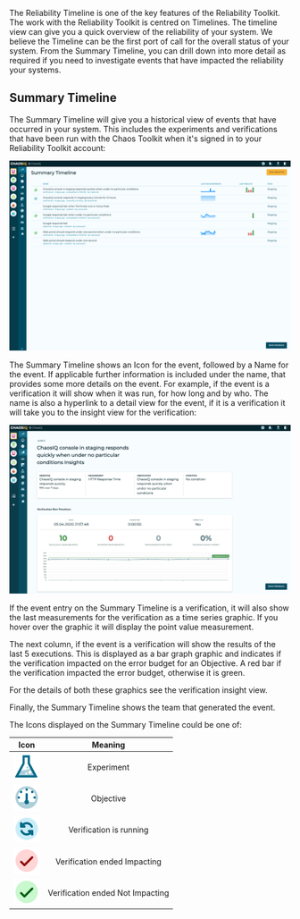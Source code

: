 The Reliability Timeline is one of the key features of the Reliability Toolkit. The work with the Reliability Toolkit is centred on Timelines. The timeline view can give you a quick overview of the reliability of your system. We believe the Timeline can be the first port of call for the overall status of your system.  From the Summary Timeline, you can drill down into more detail as required if you need to investigate events that have impacted the reliability your systems.

## Summary Timeline

The Summary Timeline will give you a historical view of events that have occurred in your system. This includes the experiments and verifications that have been run with the  Chaos Toolkit when it's signed in to your Reliability Toolkit account:

![Timeline Summary][TimelineSummary]



The Summary Timeline shows an Icon for the event, followed by a Name for the event. If applicable further information is included under the name, that provides some more details on the event. For example, if the event is a verification it will show when it was run, for how long and by who. The name is also a hyperlink to a detail view for the event, if it is a verification it will take you to the insight view for the verification:

![Verification Insight][VerificationInsight]

If the event entry on the Summary Timeline is a verification, it will also show the last measurements for the verification as a time series graphic. If you hover over the graphic it will display the point value measurement.

The next column, if the event is a verification will show the results of the last 5 executions. This is displayed as a bar graph graphic and indicates if the verification impacted on the error budget for an Objective. A red bar if the verification impacted the error budget, otherwise it is green.

For the details of both these graphics see the verification insight view.

Finally, the  Summary Timeline shows the team that generated the event.

The Icons displayed on the Summary Timeline could be one of:

 Icon             |  Meaning |
:-------------------------:|:-------------------------:
  ![Experiment Icon][ExperimentIcon] | Experiment
  ![Objective Icon][ObjectiveIcon] | Objective
  ![Verification Started][VerificationStarted] | Verification is running
  ![Ended Impacted Icon][EndedImpacted] | Verification ended Impacting
  ![Ended NotImpacted Icon][EndedNotImpacted] | Verification ended Not Impacting


[TimelineSummary]: ./images/timeline-summary.png
[VerificationInsight]: ./images/verification-insight.png
[ExperimentIcon]: ./images/experiment.svg
[ObjectiveIcon]: ./images/objective.svg
[EndedImpacted]: ./images/verification-ended-impacting.svg
[EndedNotImpacted]: ./images/verification-ended-not-impacting.svg
[VerificationStarted]: ./images/verification-started.svg